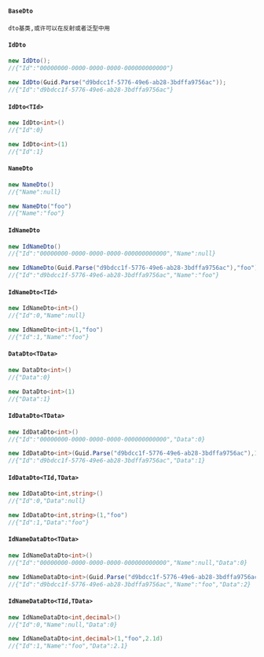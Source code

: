 ﻿#### ```BaseDto```
```
dto基类,或许可以在反射或者泛型中用
```
#### ```IdDto```
``` csharp
new IdDto();
//{"Id":"00000000-0000-0000-0000-000000000000"}

new IdDto(Guid.Parse("d9bdcc1f-5776-49e6-ab28-3bdffa9756ac"));
//{"Id":"d9bdcc1f-5776-49e6-ab28-3bdffa9756ac"}
```
#### ```IdDto<TId>```
``` csharp
new IdDto<int>()
//{"Id":0}

new IdDto<int>(1)
//{"Id":1}
```
#### ```NameDto```
``` csharp
new NameDto()
//{"Name":null}

new NameDto("foo")
//{"Name":"foo"}
```
#### ```IdNameDto```
``` csharp
new IdNameDto()
//{"Id":"00000000-0000-0000-0000-000000000000","Name":null}

new IdNameDto(Guid.Parse("d9bdcc1f-5776-49e6-ab28-3bdffa9756ac"),"foo")
//{"Id":"d9bdcc1f-5776-49e6-ab28-3bdffa9756ac","Name":"foo"}
```
#### ```IdNameDto<TId>```
``` csharp
new IdNameDto<int>()
//{"Id":0,"Name":null}

new IdNameDto<int>(1,"foo")
//{"Id":1,"Name":"foo"}
```
#### ```DataDto<TData>```
``` csharp
new DataDto<int>()
//{"Data":0}

new DataDto<int>(1)
//{"Data":1}
```
#### ```IdDataDto<TData>```
``` csharp
new IdDataDto<int>()
//{"Id":"00000000-0000-0000-0000-000000000000","Data":0}

new IdDataDto<int>(Guid.Parse("d9bdcc1f-5776-49e6-ab28-3bdffa9756ac"),1)
//{"Id":"d9bdcc1f-5776-49e6-ab28-3bdffa9756ac","Data":1}
```
#### ```IdDataDto<TId,TData>```
``` csharp
new IdDataDto<int,string>()
//{"Id":0,"Data":null}

new IdDataDto<int,string>(1,"foo")
//{"Id":1,"Data":"foo"}
```
#### ```IdNameDataDto<TData>```
``` csharp
new IdNameDataDto<int>()
//{"Id":"00000000-0000-0000-0000-000000000000","Name":null,"Data":0}

new IdNameDataDto<int>(Guid.Parse("d9bdcc1f-5776-49e6-ab28-3bdffa9756ac"),"foo",2)
//{"Id":"d9bdcc1f-5776-49e6-ab28-3bdffa9756ac","Name":"foo","Data":2}
```
#### ```IdNameDataDto<TId,TData>```
``` csharp
new IdNameDataDto<int,decimal>()
//{"Id":0,"Name":null,"Data":0}

new IdNameDataDto<int,decimal>(1,"foo",2.1d)
//{"Id":1,"Name":"foo","Data":2.1}
```